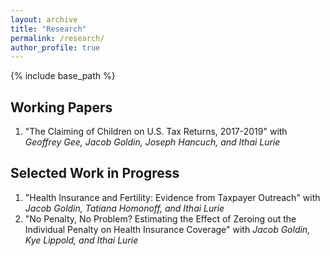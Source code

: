 ```yaml
---
layout: archive
title: "Research"
permalink: /research/
author_profile: true
---
```


{% include base_path %}



## Working Papers

1. "The Claiming of Children on U.S. Tax Returns, 2017-2019" with *Geoffrey Gee, Jacob Goldin, Joseph Hancuch, and Ithai Lurie*

## Selected Work in Progress

1. "Health Insurance and Fertility: Evidence from Taxpayer Outreach" with *Jacob Goldin, Tatiana Homonoff, and Ithai Lurie*
1. "No Penalty, No Problem? Estimating the Effect of Zeroing out the Individual Penalty on Health Insurance Coverage" with *Jacob Goldin, Kye Lippold, and Ithai Lurie*